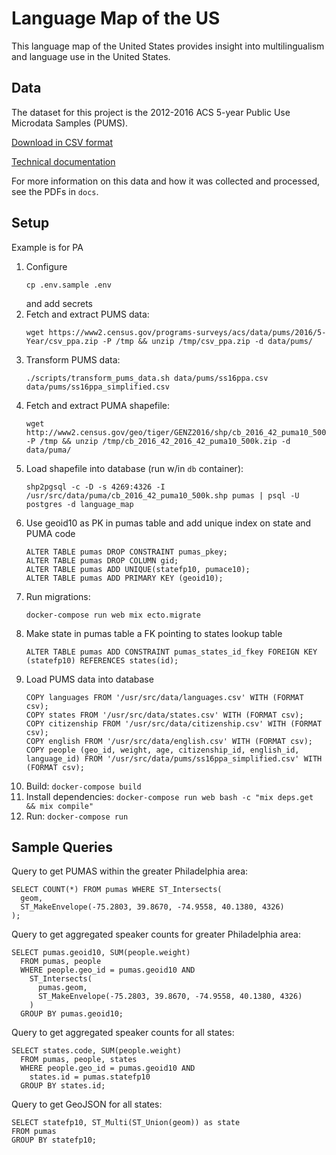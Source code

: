 # Language Map of the US

This language map of the United States provides insight into multilingualism and language use in the United States.

## Data

The dataset for this project is the 2012-2016 ACS 5-year Public Use Microdata Samples (PUMS).

[Download in CSV format](https://factfinder.census.gov/faces/tableservices/jsf/pages/productview.xhtml?pid=ACS_pums_csv_2012_2016&prodType=document)

[Technical documentation](https://www.census.gov/programs-surveys/acs/technical-documentation/pums/documentation.2016.html)

For more information on this data and how it was collected and processed, see the PDFs in `docs`.

## Setup

Example is for PA

1. Configure
    ```
    cp .env.sample .env
    ```
    and add secrets
1. Fetch and extract PUMS data:
    ```
    wget https://www2.census.gov/programs-surveys/acs/data/pums/2016/5-Year/csv_ppa.zip -P /tmp && unzip /tmp/csv_ppa.zip -d data/pums/
    ```
1. Transform PUMS data:
    ```
    ./scripts/transform_pums_data.sh data/pums/ss16ppa.csv data/pums/ss16ppa_simplified.csv
    ```
1. Fetch and extract PUMA shapefile:
    ```
    wget http://www2.census.gov/geo/tiger/GENZ2016/shp/cb_2016_42_puma10_500k.zip -P /tmp && unzip /tmp/cb_2016_42_2016_42_puma10_500k.zip -d data/puma/
    ```
1. Load shapefile into database (run w/in `db` container):
    ```
    shp2pgsql -c -D -s 4269:4326 -I /usr/src/data/puma/cb_2016_42_puma10_500k.shp pumas | psql -U postgres -d language_map
    ```
1. Use geoid10 as PK in pumas table and add unique index on state and PUMA code
    ```
    ALTER TABLE pumas DROP CONSTRAINT pumas_pkey;
    ALTER TABLE pumas DROP COLUMN gid;
    ALTER TABLE pumas ADD UNIQUE(statefp10, pumace10);
    ALTER TABLE pumas ADD PRIMARY KEY (geoid10);
    ```
1. Run migrations:
    ```
    docker-compose run web mix ecto.migrate
    ```
1. Make state in pumas table a FK pointing to states lookup table
    ```
    ALTER TABLE pumas ADD CONSTRAINT pumas_states_id_fkey FOREIGN KEY (statefp10) REFERENCES states(id);
    ```
1. Load PUMS data into database
    ```
    COPY languages FROM '/usr/src/data/languages.csv' WITH (FORMAT csv);
    COPY states FROM '/usr/src/data/states.csv' WITH (FORMAT csv);
    COPY citizenship FROM '/usr/src/data/citizenship.csv' WITH (FORMAT csv);
    COPY english FROM '/usr/src/data/english.csv' WITH (FORMAT csv);
    COPY people (geo_id, weight, age, citizenship_id, english_id, language_id) FROM '/usr/src/data/pums/ss16ppa_simplified.csv' WITH (FORMAT csv);
    ```
1. Build: `docker-compose build`
1. Install dependencies: `docker-compose run web bash -c "mix deps.get && mix compile"`
1. Run: `docker-compose run`

## Sample Queries

Query to get PUMAS within the greater Philadelphia area:
```
SELECT COUNT(*) FROM pumas WHERE ST_Intersects(
  geom,
  ST_MakeEnvelope(-75.2803, 39.8670, -74.9558, 40.1380, 4326)
);
```

Query to get aggregated speaker counts for greater Philadelphia area:
```
SELECT pumas.geoid10, SUM(people.weight)
  FROM pumas, people
  WHERE people.geo_id = pumas.geoid10 AND
    ST_Intersects(
      pumas.geom,
      ST_MakeEnvelope(-75.2803, 39.8670, -74.9558, 40.1380, 4326)
    )
  GROUP BY pumas.geoid10;
```

Query to get aggregated speaker counts for all states:
```
SELECT states.code, SUM(people.weight)
  FROM pumas, people, states
  WHERE people.geo_id = pumas.geoid10 AND
    states.id = pumas.statefp10
  GROUP BY states.id;
```

Query to get GeoJSON for all states:
```
SELECT statefp10, ST_Multi(ST_Union(geom)) as state
FROM pumas
GROUP BY statefp10;
```
